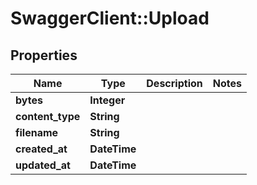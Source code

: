 # SwaggerClient::Upload

## Properties
Name | Type | Description | Notes
------------ | ------------- | ------------- | -------------
**bytes** | **Integer** |  | 
**content_type** | **String** |  | 
**filename** | **String** |  | 
**created_at** | **DateTime** |  | 
**updated_at** | **DateTime** |  | 


